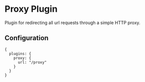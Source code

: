 # Proxy Plugin

Plugin for redirecting all url requests through a simple HTTP proxy.

## Configuration

```
{
  plugins: {
    proxy: {
      url: "/proxy"
    }
  }
}
```
